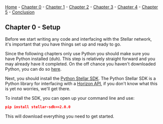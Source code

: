 [Home](README.md) - [Chapter 0](0-setup.md) - [Chapter 1](1-accounts.md) - [Chapter 2](2-payments.md) - [Chapter 3](3-assets.md) - [Chapter 4](4-decentralized-exchange.md) - [Chapter 5](5-path-payments.md) - [Conclusion](6-conclusion.md)

## Chapter 0 - Setup

Before we start writing any code and interfacing with the Stellar network, it's important that you have things set up and ready to go.

Since the following chapters only use Python you should make sure you have Python installed (duh). This step is relatively straight forward and you may already have it completed. On the off chance you haven't downloaded Python, you can do so [here](https://www.python.org/).

Next, you should install the [Python Stellar SDK](https://github.com/StellarCN/py-stellar-base). The Python Stellar SDK is a Python library for interfacing with a [Horizon API](https://horizon.stellar.org/), if you don't know what this is yet no worries, we'll get there.

To install the SDK, you can open up your command line and use:

``` json
pip install stellar-sdk==2.0.0

```

This will download everything you need to get started. 
